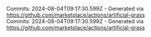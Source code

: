 Commits: 2024-08-04T09:17:30.599Z - Generated via https://github.com/marketplace/actions/artificial-grass
<br>
Commits: 2024-08-04T09:17:30.599Z - Generated via https://github.com/marketplace/actions/artificial-grass
<br>
